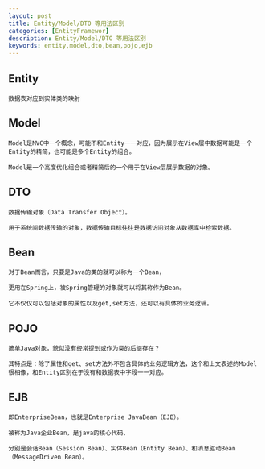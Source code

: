 ```yaml
---
layout: post
title: Entity/Model/DTO 等用法区别
categories: [EntityFramewor]
description: Entity/Model/DTO 等用法区别
keywords: entity,model,dto,bean,pojo,ejb
---
```


## Entity

    数据表对应到实体类的映射


## Model

    Model是MVC中一个概念，可能不和Entity一一对应，因为展示在View层中数据可能是一个Entity的精简，也可能是多个Entity的组合。

    Model是一个高度优化组合或者精简后的一个用于在View层展示数据的对象。

## DTO

    数据传输对象（Data Transfer Object）。

    用于系统间数据传输的对象，数据传输目标往往是数据访问对象从数据库中检索数据。

## Bean

    对于Bean而言，只要是Java的类的就可以称为一个Bean，

    更用在Spring上，被Spring管理的对象就可以将其称作为Bean。

    它不仅仅可以包括对象的属性以及get,set方法，还可以有具体的业务逻辑。

## POJO

    简单Java对象，貌似没有经常提到或作为类的后缀存在？

    其特点是：除了属性和get、set方法外不包含具体的业务逻辑方法，这个和上文表述的Model很相像，和Entity区别在于没有和数据表中字段一一对应。


## EJB

    即EnterpriseBean，也就是Enterprise JavaBean（EJB）。

    被称为Java企业Bean，是java的核心代码，

    分别是会话Bean（Session Bean）、实体Bean（Entity Bean）、和消息驱动Bean（MessageDriven Bean）。
